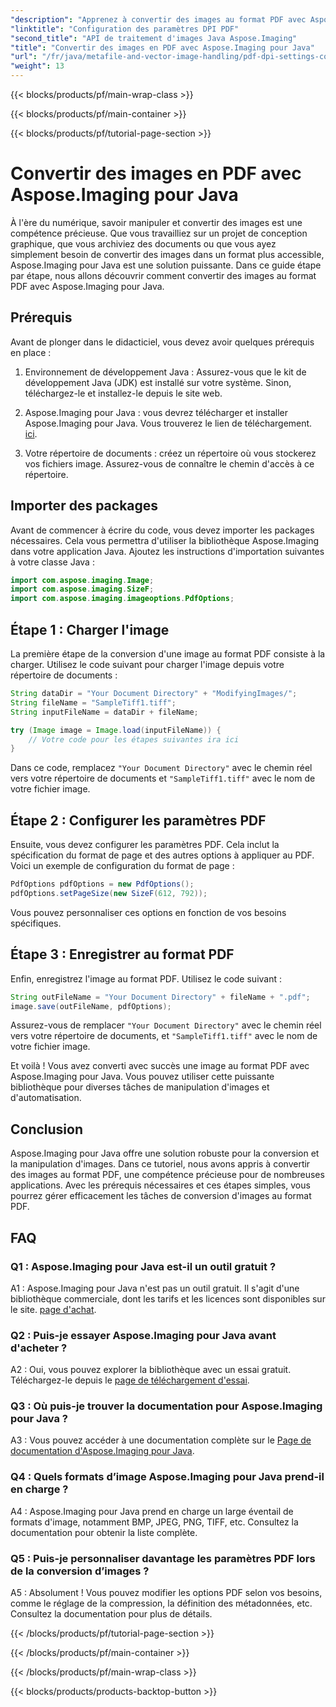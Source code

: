```yaml
---
"description": "Apprenez à convertir des images au format PDF avec Aspose.Imaging pour Java. Guide étape par étape pour une manipulation efficace des images."
"linktitle": "Configuration des paramètres DPI PDF"
"second_title": "API de traitement d'images Java Aspose.Imaging"
"title": "Convertir des images en PDF avec Aspose.Imaging pour Java"
"url": "/fr/java/metafile-and-vector-image-handling/pdf-dpi-settings-configuration/"
"weight": 13
---
```


{{< blocks/products/pf/main-wrap-class >}}

{{< blocks/products/pf/main-container >}}

{{< blocks/products/pf/tutorial-page-section >}}

# Convertir des images en PDF avec Aspose.Imaging pour Java

À l'ère du numérique, savoir manipuler et convertir des images est une compétence précieuse. Que vous travailliez sur un projet de conception graphique, que vous archiviez des documents ou que vous ayez simplement besoin de convertir des images dans un format plus accessible, Aspose.Imaging pour Java est une solution puissante. Dans ce guide étape par étape, nous allons découvrir comment convertir des images au format PDF avec Aspose.Imaging pour Java.

## Prérequis

Avant de plonger dans le didacticiel, vous devez avoir quelques prérequis en place :

1. Environnement de développement Java : Assurez-vous que le kit de développement Java (JDK) est installé sur votre système. Sinon, téléchargez-le et installez-le depuis le site web.

2. Aspose.Imaging pour Java : vous devrez télécharger et installer Aspose.Imaging pour Java. Vous trouverez le lien de téléchargement. [ici](https://releases.aspose.com/imaging/java/).

3. Votre répertoire de documents : créez un répertoire où vous stockerez vos fichiers image. Assurez-vous de connaître le chemin d'accès à ce répertoire.

## Importer des packages

Avant de commencer à écrire du code, vous devez importer les packages nécessaires. Cela vous permettra d'utiliser la bibliothèque Aspose.Imaging dans votre application Java. Ajoutez les instructions d'importation suivantes à votre classe Java :

```java
import com.aspose.imaging.Image;
import com.aspose.imaging.SizeF;
import com.aspose.imaging.imageoptions.PdfOptions;
```

## Étape 1 : Charger l'image

La première étape de la conversion d'une image au format PDF consiste à la charger. Utilisez le code suivant pour charger l'image depuis votre répertoire de documents :

```java
String dataDir = "Your Document Directory" + "ModifyingImages/";
String fileName = "SampleTiff1.tiff";
String inputFileName = dataDir + fileName;

try (Image image = Image.load(inputFileName)) {
    // Votre code pour les étapes suivantes ira ici
}
```

Dans ce code, remplacez `"Your Document Directory"` avec le chemin réel vers votre répertoire de documents et `"SampleTiff1.tiff"` avec le nom de votre fichier image.

## Étape 2 : Configurer les paramètres PDF

Ensuite, vous devez configurer les paramètres PDF. Cela inclut la spécification du format de page et des autres options à appliquer au PDF. Voici un exemple de configuration du format de page :

```java
PdfOptions pdfOptions = new PdfOptions();
pdfOptions.setPageSize(new SizeF(612, 792));
```

Vous pouvez personnaliser ces options en fonction de vos besoins spécifiques.

## Étape 3 : Enregistrer au format PDF

Enfin, enregistrez l'image au format PDF. Utilisez le code suivant :

```java
String outFileName = "Your Document Directory" + fileName + ".pdf";
image.save(outFileName, pdfOptions);
```

Assurez-vous de remplacer `"Your Document Directory"` avec le chemin réel vers votre répertoire de documents, et `"SampleTiff1.tiff"` avec le nom de votre fichier image.

Et voilà ! Vous avez converti avec succès une image au format PDF avec Aspose.Imaging pour Java. Vous pouvez utiliser cette puissante bibliothèque pour diverses tâches de manipulation d'images et d'automatisation.

## Conclusion

Aspose.Imaging pour Java offre une solution robuste pour la conversion et la manipulation d'images. Dans ce tutoriel, nous avons appris à convertir des images au format PDF, une compétence précieuse pour de nombreuses applications. Avec les prérequis nécessaires et ces étapes simples, vous pourrez gérer efficacement les tâches de conversion d'images au format PDF.

## FAQ

### Q1 : Aspose.Imaging pour Java est-il un outil gratuit ?

A1 : Aspose.Imaging pour Java n'est pas un outil gratuit. Il s'agit d'une bibliothèque commerciale, dont les tarifs et les licences sont disponibles sur le site. [page d'achat](https://purchase.aspose.com/buy).

### Q2 : Puis-je essayer Aspose.Imaging pour Java avant d'acheter ?

A2 : Oui, vous pouvez explorer la bibliothèque avec un essai gratuit. Téléchargez-le depuis le [page de téléchargement d'essai](https://releases.aspose.com/).

### Q3 : Où puis-je trouver la documentation pour Aspose.Imaging pour Java ?

A3 : Vous pouvez accéder à une documentation complète sur le [Page de documentation d'Aspose.Imaging pour Java](https://reference.aspose.com/imaging/java/).

### Q4 : Quels formats d’image Aspose.Imaging pour Java prend-il en charge ?

A4 : Aspose.Imaging pour Java prend en charge un large éventail de formats d'image, notamment BMP, JPEG, PNG, TIFF, etc. Consultez la documentation pour obtenir la liste complète.

### Q5 : Puis-je personnaliser davantage les paramètres PDF lors de la conversion d’images ?

A5 : Absolument ! Vous pouvez modifier les options PDF selon vos besoins, comme le réglage de la compression, la définition des métadonnées, etc. Consultez la documentation pour plus de détails.

{{< /blocks/products/pf/tutorial-page-section >}}

{{< /blocks/products/pf/main-container >}}

{{< /blocks/products/pf/main-wrap-class >}}

{{< blocks/products/products-backtop-button >}}